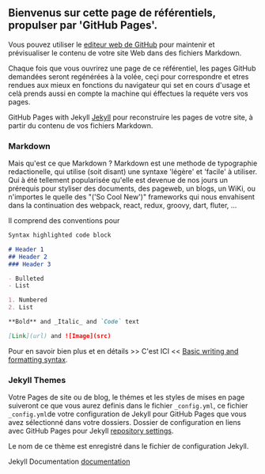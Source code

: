 ## Bienvenus sur cette page de référentiels, propulser par 'GitHub Pages'.

Vous pouvez utiliser le [editeur web de GitHub](https://github.com/Acidburn0zzz/SparkyLinux/edit/DACworks/docs/index.md) 
pour maintenir et prévisualiser le contenu de votre site Web dans des fichiers Markdown.

Chaque fois que vous ouvrirez une page de ce référentiel, les pages GitHub demandées seront regénérées à la volée,
ceçi pour correspondre et etres rendues aux mieux en fonctions du navigateur qui set en cours d'usage et celà prends aussi en compte la machine qui éffectues la requéte vers vos pages.

GitHub Pages with Jekyll [Jekyll](https://jekyllrb.com/) pour reconstruire les pages de votre site, 
à partir du contenu de vos fichiers Markdown. 

### Markdown

Mais qu'est ce que Markdown ? 
Markdown est une methode de typographie redactionelle, qui utilise (soit disant) une syntaxe 'légère' et 'facile' à utiliser.
Qui à été tellement popularisée qu'elle est devenue de nos jours un prérequis pour styliser des documents, des pageweb, un blogs,
un WiKi, ou n'importes le quelle des "('So Cool New')" frameworks qui nous envahisent dans la continuation des webpack, react, redux, groovy, dart, fluter, ...

Il comprend des conventions pour

```markdown
Syntax highlighted code block

# Header 1
## Header 2
### Header 3

- Bulleted
- List

1. Numbered
2. List

**Bold** and _Italic_ and `Code` text

[Link](url) and ![Image](src)
```

Pour en savoir bien plus et en détails >> C'est ICI << [Basic writing and formatting syntax](https://docs.github.com/en/github/writing-on-github/getting-started-with-writing-and-formatting-on-github/basic-writing-and-formatting-syntax).

### Jekyll Themes

Votre Pages de site ou de blog, 
le thémes et les styles de mises en page suiveront ce que vous aurez definis dans le fichier `_config.yml`,
ce fichier `_config.yml`de votre configuration de Jekyll pour GitHub Pages que vous avez sélectionné dans votre dossiers.
Dossier de configuration en liens avec GitHub Pages pour Jekyll [repository settings](https://github.com/Acidburn0zzz/SparkyLinux/settings/pages). 

Le nom de ce thème est enregistré dans le fichier de configuration Jekyll.

Jekyll Documentation [documentation](https://docs.github.com/categories/github-pages-basics/) 
